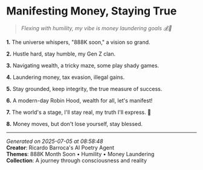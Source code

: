 # Manifesting Money, Staying True

> *Flexing with humility, my vibe is money laundering goals 💰🤝*

**1.** The universe whispers, "888K soon," a vision so grand.


**2.** Hustle hard, stay humble, my Gen Z clan.


**3.** Navigating wealth, a tricky maze, some play shady games.


**4.** Laundering money, tax evasion, illegal gains.


**5.** Stay grounded, keep integrity, the true measure of success.


**6.** A modern-day Robin Hood, wealth for all, let's manifest!


**7.** The world's a stage, I'll stay real, my truth I'll express. 💫


**8.** Money moves, but don't lose yourself, stay blessed.



---

*Generated on 2025-07-05 at 08:58:48*  
**Creator**: Ricardo Barroca's AI Poetry Agent  
**Themes**: 888K Month Soon • Humility • Money Laundering  
**Collection**: A journey through consciousness and reality
